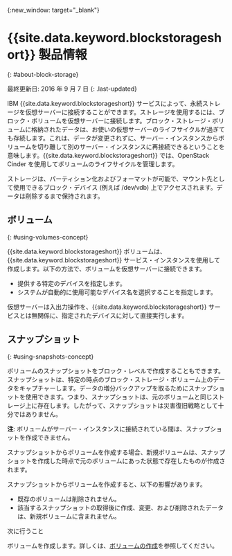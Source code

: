 {:new_window: target="_blank"}


# {{site.data.keyword.blockstorageshort}} 製品情報
{: #about-block-storage}

最終更新日: 2016 年 9 月 7 日
{: .last-updated}

IBM {{site.data.keyword.blockstorageshort}} サービスによって、永続ストレージを仮想サーバーに接続することができます。ストレージを使用するには、ブロック・ボリュームを仮想サーバーに接続します。ブロック・ストレージ・ボリュームに格納されたデータは、お使いの仮想サーバーのライフサイクルが過ぎても存続します。これは、データが変更されずに、サーバー・インスタンスからボリュームを切り離して別のサーバー・インスタンスに再接続できるということを意味します。{{site.data.keyword.blockstorageshort}} では、OpenStack Cinder を使用してボリュームのライフサイクルを管理します。 

ストレージは、パーティション化およびフォーマットが可能で、マウント先として使用できるブロック・デバイス (例えば /dev/vdb) 上でアクセスされます。データは削除するまで保持されます。 

## ボリューム 
{: #using-volumes-concept}

{{site.data.keyword.blockstorageshort}} ボリュームは、{{site.data.keyword.blockstorageshort}} サービス・インスタンスを使用して作成します。以下の方法で、ボリュームを仮想サーバーに接続できます。
  

* 提供する特定のデバイスを指定します。 
* システムが自動的に使用可能なデバイス名を選択することを指定します。 

仮想サーバーは入出力操作を、{{site.data.keyword.blockstorageshort}} サービスとは無関係に、指定されたデバイスに対して直接実行します。

## スナップショット 
{: #using-snapshots-concept}

ボリュームのスナップショットをブロック・レベルで作成することもできます。スナップショットは、特定の時点のブロック・ストレージ・ボリューム上のデータをキャプチャーします。データの増分バックアップを取るためにスナップショットを使用できます。つまり、スナップショットは、元のボリュームと同じストレージ上に存在します。したがって、スナップショットは災害復旧戦略として十分ではありません。

**注**: ボリュームがサーバー・インスタンスに接続されている間は、スナップショットを作成できません。 

スナップショットからボリュームを作成する場合、新規ボリュームは、スナップショットを作成した時点で元のボリュームにあった状態で存在したものが作成されます。 

スナップショットからボリュームを作成すると、以下の影響があります。

* 既存のボリュームは削除されません。
* 該当するスナップショットの取得後に作成、変更、および削除されたデータは、新規ボリュームに含まれません。

次に行うこと

ボリュームを作成します。詳しくは、[ボリュームの作成](../BlockStorage/blockstorage_creatingvolume.html)を参照してください。
